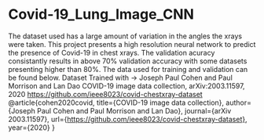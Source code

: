 # Covid-19_Lung_Image_CNN
The dataset used has a large amount of variation in the angles the xrays were taken. This project presents a high resolution neural network to predict the presence of Covid-19 in chest xrays. The validation acuracy consistantly results in above 70% validation accuracy with some datasets presenting higher than 80%.
The data used for training and validation can be found below.
Dataset Trained with ->
Joseph Paul Cohen and Paul Morrison and Lan Dao
COVID-19 image data collection, arXiv:2003.11597, 2020
https://github.com/ieee8023/covid-chestxray-dataset
@article{cohen2020covid,
  title={COVID-19 image data collection},
  author={Joseph Paul Cohen and Paul Morrison and Lan Dao},
  journal={arXiv 2003.11597},
  url={https://github.com/ieee8023/covid-chestxray-dataset},
  year={2020}
} 
